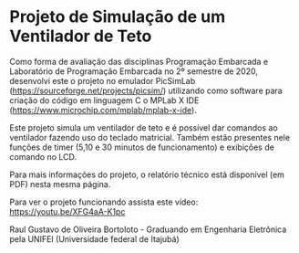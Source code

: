 # Projeto de Simulação de um Ventilador de Teto

Como forma de avaliação das disciplinas Programação Embarcada e Laboratório de Programação Embarcada no 2º semestre de 2020, desenvolvi este o projeto no emulador PicSimLab (https://sourceforge.net/projects/picsim/) utilizando como software para criação do código em linguagem C o MPLab X IDE (https://www.microchip.com/mplab/mplab-x-ide).

Este projeto simula um ventilador de teto e é possível dar comandos ao ventilador fazendo uso do teclado matricial. Também estão presentes nele funções de timer (5,10 e 30 minutos de funcionamento) e exibições de comando no LCD.

Para mais informações do projeto, o relatório técnico está disponível (em PDF) nesta mesma página.

Para ver o projeto funcionando assista este vídeo: https://youtu.be/XFG4aA-K1pc

Raul Gustavo de Oliveira Bortoloto - Graduando em Engenharia Eletrônica pela UNIFEI (Universidade federal de Itajubá)
